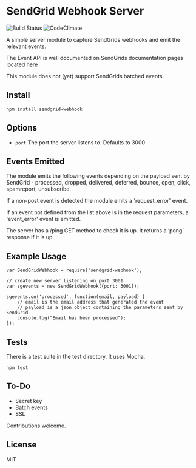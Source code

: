 # SendGrid Webhook Server

![Build Status](https://travis-ci.org/robzolkos/sendgrid-webhook.png?branch=master)
![CodeClimate](https://codeclimate.com/github/robzolkos/sendgrid-webhook.png)

A simple server module to capture SendGrids webhooks and emit the relevant events.

The Event API is well documented on SendGrids documentation pages located [here](http://sendgrid.com/docs/API_Reference/Webhooks/event.html)

This module does not (yet) support SendGrids batched events.

## Install

```
npm install sendgrid-webhook
```

## Options

* ```port``` The port the server listens to.  Defaults to 3000

## Events Emitted

The module emits the following events depending on the payload sent by SendGrid - processed, dropped, delivered, deferred, bounce, open, click, spamreport, unsubscribe.

If a non-post event is detected the module emits a 'request_error' event.

If an event not defined from the list above is in the request parameters, a 'event_error' event is emitted.

The server has a /ping GET method to check it is up. It returns a ‘pong’ response if it is up.

## Example Usage

```
var SendGridWebhook = require('sendgrid-webhook');

// create new server listening on port 3001
var sgevents = new SendGridWebhook({port: 3001});

sgevents.on('processed', function(email, payload) {
    // email is the email address that generated the event
    // payload is a json object containing the parameters sent by SendGrid
    console.log("Email has been processed");
});
```

## Tests

There is a test suite in the test directory.  It uses Mocha.

```
npm test
```

## To-Do

* Secret key
* Batch events
* SSL

Contributions welcome.

## License

MIT
